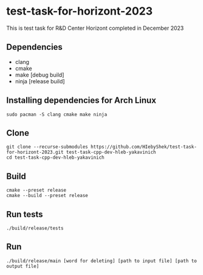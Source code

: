# test-task-for-horizont-2023
This is test task for R&amp;D Center Horizont completed in December 2023

## Dependencies
- clang
- cmake
- make [debug build]
- ninja [release build]

## Installing dependencies for Arch Linux
    sudo pacman -S clang cmake make ninja
  
## Clone
    git clone --recurse-submodules https://github.com/HIebyShek/test-task-for-horizont-2023.git test-task-cpp-dev-hleb-yakavinich
    cd test-task-cpp-dev-hleb-yakavinich
    
## Build
    cmake --preset release
    cmake --build --preset release

## Run tests
    ./build/release/tests

## Run
    ./build/release/main [word for deleting] [path to input file] [path to output file]
    
